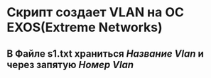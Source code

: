 # Скрипт создает VLAN на OC EXOS(Extreme Networks)
## В Файле s1.txt храниться *Название Vlan* и через запятую *Номер Vlan*
